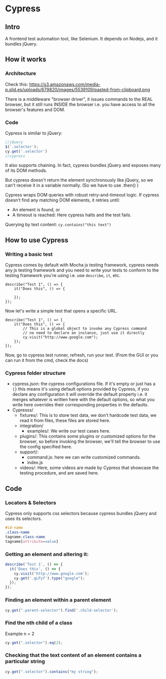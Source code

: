 # Cypress

## Intro
A frontend test automation tool, like Selenium.
It depends on Nodejs, and it bundles jQuery.


## How it works
### Architecture
Check this: https://s3.amazonaws.com/media-p.slid.es/uploads/679820/images/5539109/pasted-from-clipboard.png

There is a middleware "browser driver", it issues commands to the REAL browser, but it still runs INSIDE the browser i.e. you have access to all the browser's features and DOM.

### Code
Cypress is similar to jQuery:
``` js
//jQuery
$('.selector');
cy.get('.selector')
//cypress
```
It also supports chaining.
In fact, cypress bundles jQuery and exposes many of its DOM methods.

But cypress doesn't return the element synchronously like jQuery, so we can't receive it in a variable normally. (So we have to use .then() )

Cypress wraps DOM queries with robust retry-and-timeout logic. If cypress doesn't find any matching DOM elements, it retries until:
- An element is found, or
- A timeout is reached: Here cypress halts and the test fails.

Querying by text content: ```cy.contains("this text")``` <br/>

## How to use Cypress
### Writing a basic test
Cypress comes by default with Mocha js testing framework, cypress needs any js testing framework and you need to write your tests to conform to the testing framework you're using i.e. use ```describe```, ```it```, etc.
```
describe("Test 1", () => {
    it("Does this", () => {
        
    });
});
```
Now let's write a simple test that opens a specific URL.
```
describe("Test 1", () => {
    it("Does this", () => {
        // This is a global object to invoke any Cypress command
        // no need to declare an instance, just use it directly
        cy.visit("http://www.google.com");
    });
});
```
Now, go to cypress test runner, refresh, run your test. (From the GUI or you can run it from the cmd, check the docs)

### Cypress folder structure
- cypress.json: the cypress configurations file. If it's empty or just has a ```{}``` this means it's using default options provided by Cypress, if you declare any configuration it will override the default property i.e. it merges whatever is written here with the default options, so what you write here overrides their corresponding properties in the defaults.
- Cypresss/
	- fixtures/: This is to store test data, we don't hardcode test data, we read it from files, these files are stored 	here.
	- integration/
		- examples/: We write our test cases here.
	- plugins/: This contains some plugins or customized options for the browser, so before invoking the browser, we'll 	tell the browser to use the config specified here.
	- support/: 
		- command.js: here we can write customized commands.
		- index.js
	- videos/: Here, some videos are made by Cypress that showcase the testing procedure, and are saved here.
	
## Code
### Locators & Selectors
Cypress only supports css selectors because cypress bundles jQuery and uses its selectors.
``` css
#id-name
.class-name
tagname.class-name
tagname[attribute=value]
```

### Getting an element and altering it:
``` js
describe('Test 1', () => {
  it('Does this', () => {
    cy.visit('http://www.google.com');
    cy.get('.gLFyf').type("google");
  });
});
```

### Finding an element within a parent element
``` js
cy.get(".parent-selector").find('.child-selector');
```
### Find the nth child of a class
Example n = 2
``` js
cy.get(".selector").eq(2);
```

### Checking that the text content of an element contains a particular string
``` js
cy.get(".selector").contains("my string");
```


